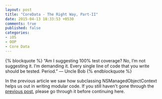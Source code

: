 ```yaml
---
layout: post
title: "CoreData - The Right Way, Part-II"
date: 2015-04-13 18:33:53 +0530
comments: true
published: false
categories:
- iOS
- OOP
- Core Data
---
```

{% blockquote %}
“Am I suggesting 100% test coverage? No, I’m not suggesting it. I’m demanding it. Every single line of code that you write should be tested. Period.”
― Uncle Bob
{% endblockquote %}

In the previous article we saw how subclassing NSManagedObjectContext helps us out in writing modular code. If you still haven't gone
through the [previous post](http://tapthaker.github.io/blog/2015/04/09/coredata-the-right-way-part-1/), please go through it before continuing here.

